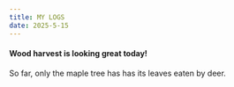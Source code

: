 ```yaml
---
title: MY LOGS
date: 2025-5-15
---
```

#### Wood harvest is looking great today! 
So far, only the maple tree has has its leaves eaten by deer.
